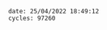 

                date: 25/04/2022 18:49:12
                cycles: 97260

                         